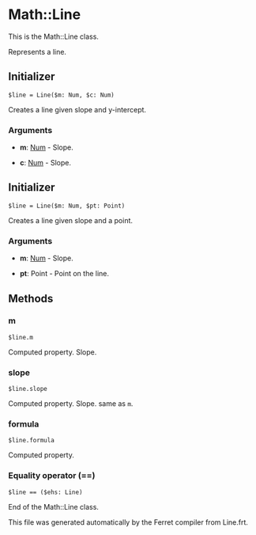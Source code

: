 # Math::Line

This is the Math::Line class.

Represents a line.


## Initializer

```
$line = Line($m: Num, $c: Num)
```

Creates a line given slope and y-intercept.


### Arguments

* __m__: [Num](/doc/std/Number.md) - Slope.

* __c__: [Num](/doc/std/Number.md) - Slope.



## Initializer

```
$line = Line($m: Num, $pt: Point)
```

Creates a line given slope and a point.


### Arguments

* __m__: [Num](/doc/std/Number.md) - Slope.

* __pt__: Point - Point on the line.

## Methods

### m

```
$line.m
```

Computed property. Slope.



### slope

```
$line.slope
```

Computed property. Slope. same as `m`.



### formula

```
$line.formula
```

Computed property. 



### Equality operator (==)

```
$line == ($ehs: Line)
```





End of the Math::Line class.

This file was generated automatically by the Ferret compiler from
Line.frt.